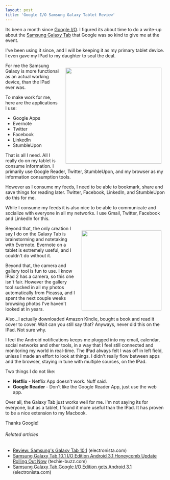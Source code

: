 ```yaml
---
layout: post
title: 'Google I/O Samsung Galaxy Tablet Review'
---
```

Its been a month since <a href="http://www.google.com/events/io/2011/">Google I/O</a>.  I figured its about time to do a write-up about the <a href="http://www.samsung.com/global/microsite/galaxytab/10.1/index.html">Samsung Galaxy Tab</a> that Google was so kind to give me at the event.<p></p>
I've been using it since, and I will be keeping it as my primary tablet device.   I even gave my IPad to my daughter to seal the deal.<p></p>
<a href="http://www.samsung.com/global/microsite/galaxytab/10.1/index.html"><img style="padding: 15px;" src="http://kinlane-productions.s3.amazonaws.com/samsung-galaxy-tab-google-io-edition.png" alt="" width="300" align="right" /></a>For me the Samsung Galaxy is more functional as an actual working device, than the IPad ever was.<p></p>
To make work for me, here are the applications I use:
<ul class="mainlist">
	<li>Google Apps</li>
	<li>Evernote</li>
	<li>Twitter</li>
	<li>Facebook</li>
	<li>LinkedIn</li>
	<li>StumbleUpon</li>
</ul>
That is all I need.  All I really do on my tablet is consume information. I primarily use Google Reader, Twitter, StumbleUpon, and my browser as my information consumption tools.<p></p>
However as I consume my feeds, I need to be able to bookmark, share and save things for reading later.  Twitter, Facebook, LinkedIn, and StumbleUpon do this for me.<p></p>
While I consume my feeds it is also nice to be able to communicate and socialize with everyone in all my networks.  I use Gmail, Twitter, Facebook and LinkedIn for this.<p></p>
<a href="http://www.evernote.com/about/download/android.php"><img style="padding: 15px;" src="http://kinlane-productions.s3.amazonaws.com/samsung-galaxy-tab-evernote.jpg" alt="" width="250" align="right" /></a>Beyond that, the only creation I say I do on the Galaxy Tab is brainstorming and notetaking with Evernote.  Evernote on a tablet is extremely useful, and I couldn't do without it.<p></p>
Beyond that, the camera and gallery tool is fun to use.  I know IPad 2 has a camera, so this one isn't fair.  However the gallery tool sucked in all my photos automatically from Picassa, and I spent the next couple weeks browsing photos I've haven't looked at in years.<p></p>
Also...I actually downloaded Amazon Kindle, bought a book and read it cover to cover. Wait can you still say that? Anyways, never did this on the IPad. Not sure why.<p></p>
I feel the Android notifications keeps me plugged into my email, calendar, social networks and other tools, in a way that I feel still connected and monitoring my world in real-time.  The IPad always felt I was off in left field, unless I made an effort to look at things.  I didn't really flow between apps and the browser, staying in tune with multiple sources, on the IPad.<p></p>
Two things I do not like:
<ul class="mainlist">
	<li><strong>Netflix</strong> - Netflix App doesn't work.  Nuff said.</li>
	<li><strong>Google Reader </strong>- Don't like the Google Reader App, just use the web app.</li>
</ul>
Over all, the Galaxy Tab just works well for me.  I'm not saying its for everyone, but as a tablet, I found it more useful than the IPad.  It has proven to be a nice extension to my Macbook.<p></p>
Thanks Google!
<h6 class="zemanta-related-title" style="font-size: 1em;">Related articles</h6>
<ul class="zemanta-article-ul">
	<li class="zemanta-article-ul-li"><a href="http://www.electronista.com/articles/11/06/10/latest.tab.aimed.directly.at.ipad.2/">Review: Samsung's Galaxy Tab 10.1</a> (electronista.com)</li>
	<li class="zemanta-article-ul-li"><a href="http://techie-buzz.com/gadgets-news/samsung-galaxy-tab-10-1-io-edition-android-3-1-honeycomb-update.html">Samsung Galaxy Tab 10.1 I/O Edition Android 3.1 Honeycomb Update Rolling Out Now</a> (techie-buzz.com)</li>
	<li class="zemanta-article-ul-li"><a href="http://www.electronista.com/articles/11/06/11/galaxy.tab.101.i.o.gets.honeycomb.update/">Samsung Galaxy Tab Google I/O Edition gets Android 3.1</a> (electronista.com)</li>
</ul>
